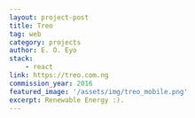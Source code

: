 ```yaml
---
layout: project-post
title: Treo
tag: web
category: projects
author: E. O. Eyo
stack:
    - react
link: https://treo.com.ng
commission_year: 2016
featured_image: '/assets/img/treo_mobile.png'
excerpt: Renewable Energy :).
---
```

